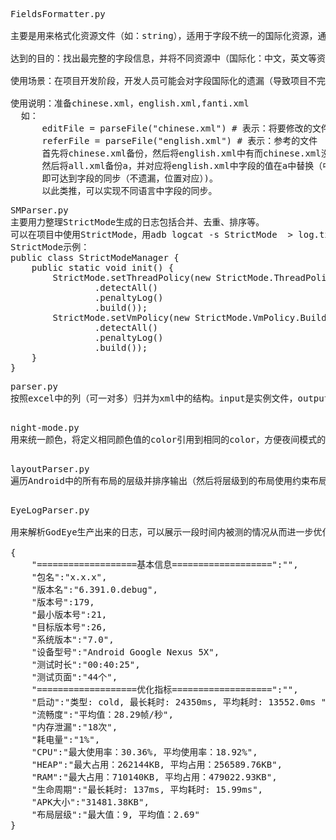 
<pre>
FieldsFormatter.py

主要是用来格式化资源文件（如：string），适用于字段不统一的国际化资源，通过打补丁的方式保证字段的完整性。然后将文件国际化。避免了人工手动的繁琐，方便codeReview也提高了研发效率。

达到的目的：找出最完整的字段信息，并将不同资源中（国际化：中文，英文等资源文件）字段的位置统一。

使用场景：在项目开发阶段，开发人员可能会对字段国际化的遗漏（导致项目不完整），或者字段位置不同步（codeReview时不方便）。

使用说明：准备chinese.xml，english.xml,fanti.xml
  如：
      editFile = parseFile("chinese.xml") # 表示：将要修改的文件
      referFile = parseFile("english.xml") # 表示：参考的文件
      首先将chinese.xml备份，然后将english.xml中有而chinese.xml没有的字段一同写入到all.xml文件中（此时该文件中的字段是最完整的），
      然后将all.xml备份a，并对应将english.xml中字段的值在a中替换（中文的值修改为英文），最后输出新的chinese.xml,english.xml文件(此时的文件，
      即可达到字段的同步（不遗漏，位置对应）)。
      以此类推，可以实现不同语言中字段的同步。
</pre>

<pre>
SMParser.py
主要用力整理StrictMode生成的日志包括合并、去重、排序等。
可以在项目中使用StrictMode，用adb logcat -s StrictMode  > log.txt生成日志，然后放置与SMParser.py同级目录并运行。
StrictMode示例：
public class StrictModeManager {
    public static void init() {
        StrictMode.setThreadPolicy(new StrictMode.ThreadPolicy.Builder()
                .detectAll()
                .penaltyLog()
                .build());
        StrictMode.setVmPolicy(new StrictMode.VmPolicy.Builder()
                .detectAll()
                .penaltyLog()
                .build());
    }
}
</pre>

<pre>
parser.py
按照excel中的列（可一对多）归并为xml中的结构。input是实例文件，output是归并结果（可能需要手动导入xlrd库：pip3 install xlrd）

</pre>


<pre>
night-mode.py
用来统一颜色，将定义相同颜色值的color引用到相同的color，方便夜间模式的修改，也方便后续的维护。使用方法：将apk反编译拿到colors，在同级目录运行即可

</pre>


<pre>
layoutParser.py 
遍历Android中的所有布局的层级并排序输出（然后将层级到的布局使用约束布局去优化，参数需要指定layout的目录。如：python3 LayoutParser.py /Users/igor/workspace/app/res/layout

</pre>


<pre>
EyeLogParser.py

用来解析GodEye生产出来的日志，可以展示一段时间内被测的情况从而进一步优化。通过指定apk的路径得到大小，然后反编译后用LayoutParser得到应用的布局层级。其中BASE_INFO的数据GodEye没有，是从app中输出的，GodEye集成见eye_monitor.patch。最终展示信息如:

{
    "===================基本信息===================":"",
    "包名":"x.x.x",
    "版本名":"6.391.0.debug",
    "版本号":179,
    "最小版本号":21,
    "目标版本号":26,
    "系统版本":"7.0",
    "设备型号":"Android Google Nexus 5X",
    "测试时长":"00:40:25",
    "测试页面":"44个",
    "===================优化指标===================":"",
    "启动":"类型: cold, 最长耗时: 24350ms, 平均耗时: 13552.0ms ",
    "流畅度":"平均值：28.29帧/秒",
    "内存泄漏":"18次",
    "耗电量":"1%",
    "CPU":"最大使用率：30.36%, 平均使用率：18.92%",
    "HEAP":"最大占用：262144KB, 平均占用：256589.76KB",
    "RAM":"最大占用：710140KB, 平均占用：479022.93KB",
    "生命周期":"最长耗时: 137ms, 平均耗时: 15.99ms",
    "APK大小":"31481.38KB",
    "布局层级":"最大值：9, 平均值：2.69"
}
</pre>

